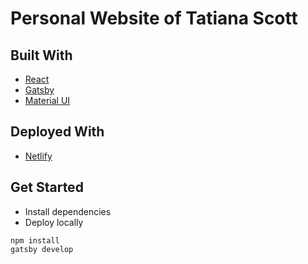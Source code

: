 # Personal Website of Tatiana Scott

## Built With

* [React](https://reactjs.org/)
* [Gatsby](https://www.gatsbyjs.org/)
* [Material UI](https://material-ui.com/)

## Deployed With

* [Netlify](https://www.netlify.com/)

## Get Started

* Install dependencies
* Deploy locally

```
npm install
gatsby develop
```






